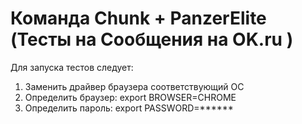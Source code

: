 # Команда Chunk + PanzerElite (Тесты на Сообщения на OK.ru )
Для запуска тестов следует:
1. Заменить драйвер браузера соответствующий ОС
2. Определить браузер: export BROWSER=CHROME
2. Определить пароль: export PASSWORD=******
